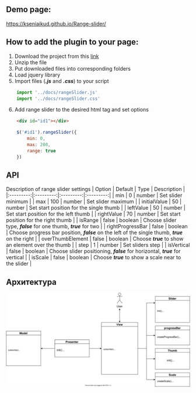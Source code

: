 ## Demo page:
https://kseniaikud.github.io/Range-slider/

## How to add the plugin to your page:
1. Download the project from this [link](https://github.com/KseniaIkud/Range-slider/archive/master.zip)
2. Unzip the file 
3. Put downloaded files into corresponding folders 
4. Load jquery library 
5. Import files (***.js*** and ***.css***) to your script
```js
    import '../docs/rangeSlider.js'
    import '../docs/rangeSlider.css'
```

6. Add range slider to the desired html tag and set options
```html
    <div id="id1"></div>
```
```js
    $('#id1').rangeSlider({
        min: 0,
        max: 200,
        range: true
    })
```

## API
Description of range slider settings
| Option | Default | Type | Description |
|:---------:|:---------:|:---------:|:---------:|
| min | 0 | number | Set slider minimum |
| max | 100 | number | Set slider maximum |
| initialValue | 50 | number | Set start position for the single thumb |
| leftValue | 50 | number | Set start position for the left thumb |
| rightValue | 70 | number | Set start position for the right thumb |
| isRange | false | boolean | Choose slider type, ***false*** for one thumb, ***true*** for two |
| rightProgressBar | false | boolean | Choose progress bar position, ***false*** on the left of the single thumb, ***true*** on the right |
| overThumbElement | false | boolean | Choose ***true*** to show an element over the thumb |
| step | 1 | number | Set sliders step |
| isVertical | false | boolean | Choose slider positioning, ***false*** for horizontal, ***true*** for vertical |
| isScale | false | boolean | Choose ***true*** to show a scale near to the slider |


## Архитектура
![UML](/uml/diagram.svg)
